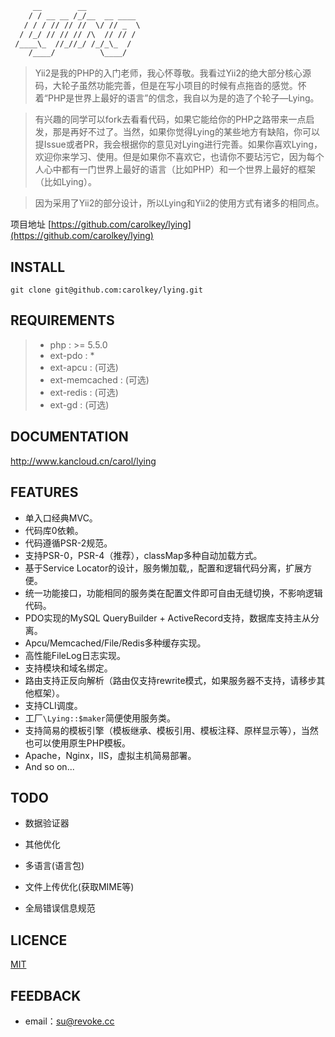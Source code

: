 ~~~html
     __        __
    / / __ __ /_/__  __ ____
   / / / // // //  \/ // _  \
  / /_/ // // // /\  // // /
 /____\_  //_//_/ /_/_\_  /
    /____/          \____/
~~~

> Yii2是我的PHP的入门老师，我心怀尊敬。我看过Yii2的绝大部分核心源码，大轮子虽然功能完善，但是在写小项目的时候有点拖沓的感觉。怀着“PHP是世界上最好的语言”的信念，我自以为是的造了个轮子—Lying。

> 有兴趣的同学可以fork去看看代码，如果它能给你的PHP之路带来一点启发，那是再好不过了。当然，如果你觉得Lying的某些地方有缺陷，你可以提Issue或者PR，我会根据你的意见对Lying进行完善。如果你喜欢Lying，欢迎你来学习、使用。但是如果你不喜欢它，也请你不要玷污它，因为每个人心中都有一门世界上最好的语言（比如PHP）和一个世界上最好的框架（比如Lying）。

> 因为采用了Yii2的部分设计，所以Lying和Yii2的使用方式有诸多的相同点。

项目地址 [https://github.com/carolkey/lying](https://github.com/carolkey/lying)


INSTALL
-------
`git clone git@github.com:carolkey/lying.git`  

REQUIREMENTS
------------
> * php : >= 5.5.0
> * ext-pdo : *
> * ext-apcu : (可选)
> * ext-memcached : (可选)
> * ext-redis :  (可选)
> * ext-gd :  (可选)

DOCUMENTATION
-------------
<http://www.kancloud.cn/carol/lying>

FEATURES
--------
* 单入口经典MVC。
* 代码库0依赖。
* 代码遵循PSR-2规范。
* 支持PSR-0，PSR-4（推荐），classMap多种自动加载方式。
* 基于Service Locator的设计，服务懒加载,，配置和逻辑代码分离，扩展方便。
* 统一功能接口，功能相同的服务类在配置文件即可自由无缝切换，不影响逻辑代码。
* PDO实现的MySQL QueryBuilder + ActiveRecord支持，数据库支持主从分离。
* Apcu/Memcached/File/Redis多种缓存实现。
* 高性能FileLog日志实现。
* 支持模块和域名绑定。
* 路由支持正反向解析（路由仅支持rewrite模式，如果服务器不支持，请移步其他框架）。
* 支持CLI调度。
* 工厂`\Lying::$maker`简便使用服务类。
* 支持简易的模板引擎（模板继承、模板引用、模板注释、原样显示等），当然也可以使用原生PHP模板。
* Apache，Nginx，IIS，虚拟主机简易部署。
* And so on...

TODO
-------
* 数据验证器
* 其他优化

* 多语言(语言包)
* 文件上传优化(获取MIME等)
* 全局错误信息规范

LICENCE
-------
[MIT](https://opensource.org/licenses/MIT)

FEEDBACK
--------
* email：<su@revoke.cc>
